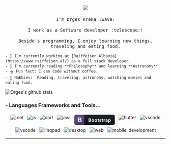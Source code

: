 <p align="center">
  <img src="https://media.giphy.com/media/MeJgB3yMMwIaHmKD4z/giphy.gif" width="30%">
  <br><br>
  <samp>
    I'm Orges Kreka :wave:
    <br><br>
    I work as a Software developer :telescope:!
    <br><br>
    Beside's programming, I enjoy learning new things, traveling and eating food.
    
    - 🌌 I’m currently working at [Raiffeisen Albania](https://www.raiffeisen.al/) as a full stack developer.
    - 🔭 I’m currently reading **Philosophy** and learning **Astronomy**.
    - 🛸 Fun fact: I can code without coffee.
    - 🎼 Hobbies:  Reading, traveling, astronomy, watching movies and eating food.
  </samp>
</p>

![Orges's github stats](https://github-readme-stats.vercel.app/api?username=OrgesKreka&show_icons=true&hide_border=true)

### - Languages Frameworks and Tools...

<p align="center">

  <!-- For more icons please follow  https://github.com/MikeCodesDotNET/ColoredBadges -->
  <img src="https://github.com/MikeCodesDotNET/ColoredBadges/blob/master/png/dev/languages/csharp_dotnet.png" alt=".net" style="vertical-align:top; margin:4px">

  <img src="https://github.com/Quadrified/Quadrified/blob/master/assets/svg/dev/languages/js.svg" alt="js" style="vertical-align:top; margin:4px">

  <img src="https://github.com/MikeCodesDotNET/ColoredBadges/blob/master/png/dev/languages/dart.png" alt="dart" style="vertical-align:top; margin:4px">

  <img src="https://github.com/Quadrified/Quadrified/blob/master/assets/svg/dev/languages/java.svg" alt="java" style="vertical-align:top; margin:4px">

  <img src="https://github.com/MikeCodesDotNET/ColoredBadges/blob/master/png/dev/frameworks/bootstrap.png" alt="bootstrap" style="vertical-align:top; margin:4px">
  <img src="https://github.com/MikeCodesDotNET/ColoredBadges/blob/master/png/dev/frameworks/flutter.png" alt="flutter" style="vertical-align:top; margin:4px">

 <img src="https://github.com/MikeCodesDotNET/ColoredBadges/blob/master/png/dev/frameworks/wpf.png" alt="vscode" style="vertical-align:top; margin:4px">

  <img src="https://github.com/Quadrified/Quadrified/blob/master/assets/svg/dev/tools/visualstudio_code.svg" alt="vscode" style="vertical-align:top; margin:4px">
 <img src="https://github.com/MikeCodesDotNET/ColoredBadges/blob/master/png/dev/tools/linqpad.png" alt="linqpad" style="vertical-align:top; margin:4px">

 <img src="https://github.com/MikeCodesDotNET/ColoredBadges/blob/master/png/dev/misc/desktop.png" alt="desktop" style="vertical-align:top; margin:4px">

 <img src="https://github.com/MikeCodesDotNET/ColoredBadges/blob/master/png/dev/misc/web.png" alt="web" style="vertical-align:top; margin:4px">

  <img src="https://github.com/Quadrified/Quadrified/blob/master/assets/svg/dev/misc/mobile.svg" alt="mobile_development" style="vertical-align:top; margin:4px">

---

</p>
